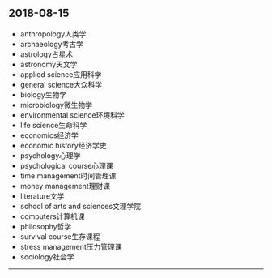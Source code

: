 2018-08-15
---
- anthropology人类学
- archaeology考古学
- astrology占星术
- astronomy天文学
- applied science应用科学
- general science大众科学
- biology生物学
- microbiology微生物学
- environmental science环境科学
- life science生命科学
- economics经济学
- economic history经济学史
- psychology心理学
- psychological course心理课
- time management时间管理课
- money management理财课
- literature文学
- school of arts and sciences文理学院
- computers计算机课
- philosophy哲学
- survival course生存课程
- stress management压力管理课
- sociology社会学
---